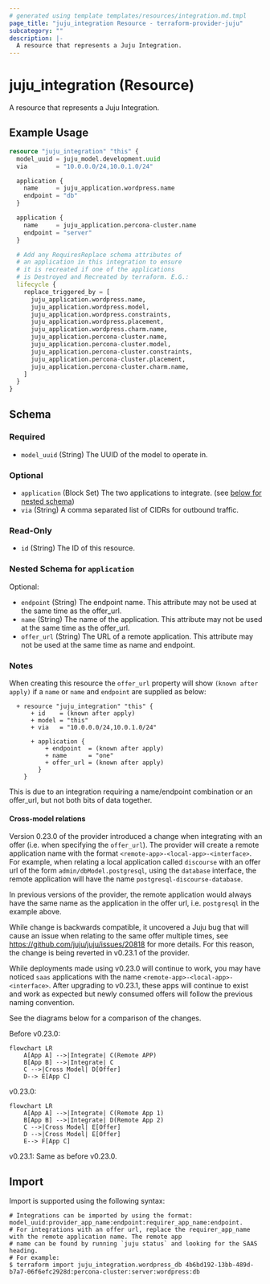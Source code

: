 ```yaml
---
# generated using template templates/resources/integration.md.tmpl
page_title: "juju_integration Resource - terraform-provider-juju"
subcategory: ""
description: |-
  A resource that represents a Juju Integration.
---
```


# juju_integration (Resource)

A resource that represents a Juju Integration.

## Example Usage
```terraform
resource "juju_integration" "this" {
  model_uuid = juju_model.development.uuid
  via        = "10.0.0.0/24,10.0.1.0/24"

  application {
    name     = juju_application.wordpress.name
    endpoint = "db"
  }

  application {
    name     = juju_application.percona-cluster.name
    endpoint = "server"
  }

  # Add any RequiresReplace schema attributes of
  # an application in this integration to ensure
  # it is recreated if one of the applications
  # is Destroyed and Recreated by terraform. E.G.:
  lifecycle {
    replace_triggered_by = [
      juju_application.wordpress.name,
      juju_application.wordpress.model,
      juju_application.wordpress.constraints,
      juju_application.wordpress.placement,
      juju_application.wordpress.charm.name,
      juju_application.percona-cluster.name,
      juju_application.percona-cluster.model,
      juju_application.percona-cluster.constraints,
      juju_application.percona-cluster.placement,
      juju_application.percona-cluster.charm.name,
    ]
  }
}
```

<!-- schema generated by tfplugindocs -->
## Schema

### Required

- `model_uuid` (String) The UUID of the model to operate in.

### Optional

- `application` (Block Set) The two applications to integrate. (see [below for nested schema](#nestedblock--application))
- `via` (String) A comma separated list of CIDRs for outbound traffic.

### Read-Only

- `id` (String) The ID of this resource.

<a id="nestedblock--application"></a>
### Nested Schema for `application`

Optional:

- `endpoint` (String) The endpoint name. This attribute may not be used at the same time as the offer_url.
- `name` (String) The name of the application. This attribute may not be used at the same time as the offer_url.
- `offer_url` (String) The URL of a remote application. This attribute may not be used at the same time as name and endpoint.


### Notes
When creating this resource the `offer_url` property will show `(known after apply)` if a `name` or
 `name` and `endpoint` are supplied as below:
```
  + resource "juju_integration" "this" {
      + id    = (known after apply)
      + model = "this"
      + via   = "10.0.0.0/24,10.0.1.0/24"

      + application {
          + endpoint  = (known after apply)
          + name      = "one"
          + offer_url = (known after apply)
        }
    }
```
This is due to an integration requiring a name/endpoint combination or an offer_url, but not both
bits of data together.

#### Cross-model relations

Version 0.23.0 of the provider introduced a change when integrating with an offer (i.e. when specifying the `offer_url`). 
The provider will create a remote application name with the format `<remote-app>-<local-app>-<interface>`. For example,
when relating a local application called `discourse` with an offer url of the form `admin/dbModel.postgresql`, using the `database` interface, the remote application will have the name `postgresql-discourse-database`.

In previous versions of the provider, the remote application would always have the same name as the application in the offer url, i.e. `postgresql` in the example above.

While change is backwards compatible, it uncovered a Juju bug that will cause an issue when relating to the same offer
multiple times, see https://github.com/juju/juju/issues/20818 for more details.
For this reason, the change is being reverted in v0.23.1 of the provider. 

While deployments made using v0.23.0 will continue to work, you may have noticed `saas` applications with the name `<remote-app>-<local-app>-<interface>`. After upgrading to v0.23.1, these apps will continue
to exist and work as expected but newly consumed offers will follow the previous naming convention.

See the diagrams below for a comparison of the changes.

Before v0.23.0:
```{mermaid}
flowchart LR
    A[App A] -->|Integrate| C(Remote APP)
    B[App B] -->|Integrate| C
    C -->|Cross Model| D[Offer]
    D--> E[App C]
```

v0.23.0:
```{mermaid}
flowchart LR
    A[App A] -->|Integrate| C(Remote App 1)
    B[App B] -->|Integrate| D(Remote App 2)
    C -->|Cross Model| E[Offer]
    D -->|Cross Model| E[Offer]
    E--> F[App C]
```

v0.23.1:
Same as before v0.23.0.


## Import

Import is supported using the following syntax:

```shell
# Integrations can be imported by using the format: model_uuid:provider_app_name:endpoint:requirer_app_name:endpoint.
# For integrations with an offer url, replace the requirer_app_name with the remote application name. The remote app
# name can be found by running `juju status` and looking for the SAAS heading.
# For example:
$ terraform import juju_integration.wordpress_db 4b6bd192-13bb-489d-b7a7-06f6efc2928d:percona-cluster:server:wordpress:db
```
